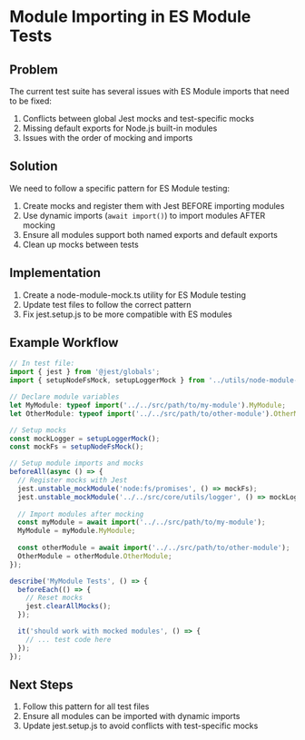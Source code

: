 # Module Importing in ES Module Tests

## Problem

The current test suite has several issues with ES Module imports that need to be fixed:

1. Conflicts between global Jest mocks and test-specific mocks
2. Missing default exports for Node.js built-in modules
3. Issues with the order of mocking and imports

## Solution

We need to follow a specific pattern for ES Module testing:

1. Create mocks and register them with Jest BEFORE importing modules
2. Use dynamic imports (`await import()`) to import modules AFTER mocking
3. Ensure all modules support both named exports and default exports
4. Clean up mocks between tests

## Implementation

1. Create a node-module-mock.ts utility for ES Module testing
2. Update test files to follow the correct pattern
3. Fix jest.setup.js to be more compatible with ES modules

## Example Workflow

```typescript
// In test file:
import { jest } from '@jest/globals';
import { setupNodeFsMock, setupLoggerMock } from '../utils/node-module-mock';

// Declare module variables
let MyModule: typeof import('../../src/path/to/my-module').MyModule;
let OtherModule: typeof import('../../src/path/to/other-module').OtherModule;

// Setup mocks
const mockLogger = setupLoggerMock();
const mockFs = setupNodeFsMock();

// Setup module imports and mocks
beforeAll(async () => {
  // Register mocks with Jest
  jest.unstable_mockModule('node:fs/promises', () => mockFs);
  jest.unstable_mockModule('../../src/core/utils/logger', () => mockLogger);
  
  // Import modules after mocking
  const myModule = await import('../../src/path/to/my-module');
  MyModule = myModule.MyModule;
  
  const otherModule = await import('../../src/path/to/other-module');
  OtherModule = otherModule.OtherModule;
});

describe('MyModule Tests', () => {
  beforeEach(() => {
    // Reset mocks
    jest.clearAllMocks();
  });

  it('should work with mocked modules', () => {
    // ... test code here
  });
});
```

## Next Steps

1. Follow this pattern for all test files
2. Ensure all modules can be imported with dynamic imports
3. Update jest.setup.js to avoid conflicts with test-specific mocks
